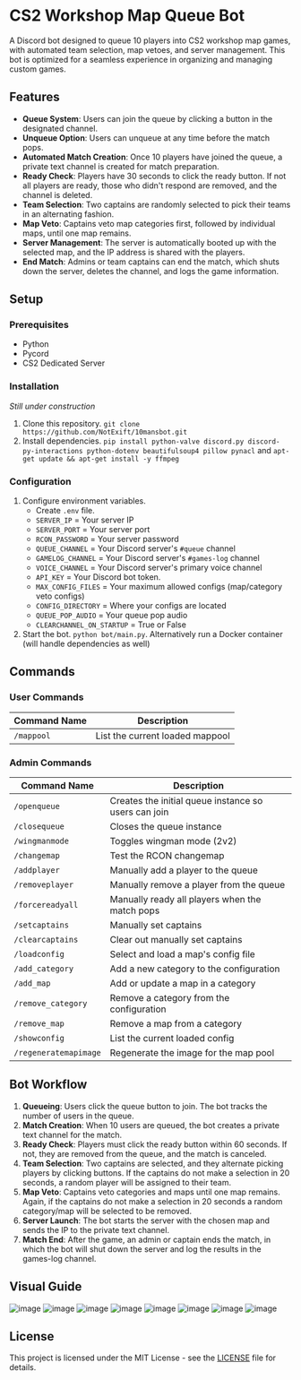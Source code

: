 # CS2 Workshop Map Queue Bot
A Discord bot designed to queue 10 players into CS2 workshop map games, with automated team selection, map vetoes, and server management. This bot is optimized for a seamless experience in organizing and managing custom games.

## Features
- **Queue System**: Users can join the queue by clicking a button in the designated channel.
- **Unqueue Option**: Users can unqueue at any time before the match pops.
- **Automated Match Creation**: Once 10 players have joined the queue, a private text channel is created for match preparation.
- **Ready Check**: Players have 30 seconds to click the ready button. If not all players are ready, those who didn't respond are removed, and the channel is deleted.
- **Team Selection**: Two captains are randomly selected to pick their teams in an alternating fashion.
- **Map Veto**: Captains veto map categories first, followed by individual maps, until one map remains.
- **Server Management**: The server is automatically booted up with the selected map, and the IP address is shared with the players.
- **End Match**: Admins or team captains can end the match, which shuts down the server, deletes the channel, and logs the game information.

## Setup

### Prerequisites
- Python
- Pycord
- CS2 Dedicated Server

### Installation
*Still under construction*
1. Clone this repository. ```git clone https://github.com/NotExift/10mansbot.git```
2. Install dependencies. ```pip install python-valve discord.py discord-py-interactions python-dotenv beautifulsoup4 pillow pynacl``` and ```apt-get update && apt-get install -y ffmpeg```

### Configuration
1. Configure environment variables.
    - Create ```.env``` file.
    - `SERVER_IP` = Your server IP
    - `SERVER_PORT` = Your server port
    - `RCON_PASSWORD` = Your server password
    - `QUEUE_CHANNEL` = Your Discord server's `#queue` channel
    - `GAMELOG_CHANNEL` = Your Discord server's `#games-log` channel
    - `VOICE_CHANNEL` = Your Discord server's primary voice channel
    - `API_KEY` = Your Discord bot token.
    - `MAX_CONFIG_FILES` = Your maximum allowed configs (map/category veto configs)
    - `CONFIG_DIRECTORY` = Where your configs are located
    - `QUEUE_POP_AUDIO` = Your queue pop audio
    - `CLEARCHANNEL_ON_STARTUP` = True or False
2. Start the bot. `python bot/main.py`. Alternatively run a Docker container (will handle dependencies as well)

## Commands

### User Commands
| Command Name | Description |
| ------------ | ------------ |
| `/mappool` | List the current loaded mappool |

### Admin Commands
| Command Name | Description |
| ------------ | ------------ |
| `/openqueue` | Creates the initial queue instance so users can join |
| `/closequeue` | Closes the queue instance |
| `/wingmanmode` | Toggles wingman mode (2v2) |
| `/changemap` | Test the RCON changemap |
| `/addplayer` | Manually add a player to the queue |
| `/removeplayer` | Manually remove a player from the queue |
| `/forcereadyall` | Manually ready all players when the match pops |
| `/setcaptains` | Manually set captains |
| `/clearcaptains` | Clear out manually set captains |
| `/loadconfig` | Select and load a map's config file |
| `/add_category` | Add a new category to the configuration |
| `/add_map` | Add or update a map in a category |
| `/remove_category` | Remove a category from the configuration |
| `/remove_map` | Remove a map from a category |
| `/showconfig` | List the current loaded config |
| `/regeneratemapimage` | Regenerate the image for the map pool |

## Bot Workflow
1. **Queueing**: Users click the queue button to join. The bot tracks the number of users in the queue.
2. **Match Creation**: When 10 users are queued, the bot creates a private text channel for the match.
3. **Ready Check**: Players must click the ready button within 60 seconds. If not, they are removed from the queue, and the match is canceled.
4. **Team Selection**: Two captains are selected, and they alternate picking players by clicking buttons. If the captains do not make a selection in 20 seconds, a random player will be assigned to their team.
5. **Map Veto**: Captains veto categories and maps until one map remains. Again, if the captains do not make a selection in 20 seconds a random category/map will be selected to be removed.
6. **Server Launch**: The bot starts the server with the chosen map and sends the IP to the private text channel.
7. **Match End**: After the game, an admin or captain ends the match, in which the bot will shut down the server and log the results in the games-log channel.

## Visual Guide
![image](readme-images/queue.png) ![image](readme-images/ready.png) ![image](readme-images/game-ongoing.png)
![image](readme-images/player-picks.png) ![image](readme-images/category-veto.png) ![image](readme-images/map-veto.png)
![image](readme-images/final-map.png) ![image](readme-images/games-log.png)

## License
This project is licensed under the MIT License - see the [LICENSE](LICENSE) file for details.

